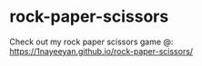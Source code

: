 # rock-paper-scissors

Check out my rock paper scissors game @: https://1nayeeyan.github.io/rock-paper-scissors/
